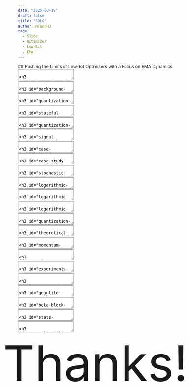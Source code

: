 ```yaml
---
date: "2025-03-19"
draft: false
title: "SOLO"
author: MTandHJ
tags:
  - Slide
  - Optimizer
  - Low-Bit
  - EMA
---
```


<!-- --------------------------------------------------------- -->

<section data-markdown>
## Pushing the Limits of Low-Bit Optimizers with a Focus on EMA Dynamics
</section>

<section data-markdown>
<textarea data-template>

### Background

↗️ 模型大小飞速增加 vs. 硬件价格居高不下

<div class="slide-img">
  <img src="https://raw.githubusercontent.com/MTandHJ/blog_source/master/images/20250312203012.png" alt="Image" style="max-width: 65%; height: auto; margin: 0 auto;">
</div>

- 解决方案: 
  - MoE, LoRA; ZeRO, FSDP; 
  - Network Quantization; <span style="color: red;">Lightweight Optimizers</span>

</textarea>
</section>

<!-- --------------------------------------------------------- -->

<section data-markdown>
<textarea data-template>

### Background
  
⚙️ Optimizer States (2x model size):

  $$
  m_{t+1} \leftarrow \beta_1 \cdot m_t + (1 - \beta_1) \cdot g, \\
  v_{t+1} \leftarrow \beta_2 \cdot v_t + (1 - \beta_2) \cdot g^2.
  $$

- DeepSeek-v3 训练框架: $g \overset{\text{BF16}}{\rightarrow} m, v \overset{\text{FP32}}{\rightarrow} \theta$

<div class="slide-img">
  <img src="https://raw.githubusercontent.com/MTandHJ/blog_source/master/images/20250312204230.png" alt="Image" style="max-width: 80%; height: auto;margin: 0 auto;">
</div>

</textarea>
</section>

<!-- --------------------------------------------------------- -->

<section data-markdown>
<textarea data-template>

### Quantization and Dequantization
  
- Quantization:

  $$
  q = Q(x) := \mathop{\text{argmin}} \limits_{k=0}^{2^b - 1} \big|\frac{x}{\textcolor{red}{\Delta}} - \textcolor{red}{y_k} \big|.
  $$

<div class="slide-img">
  <img src="https://raw.githubusercontent.com/MTandHJ/blog_source/master/images/20250312205652.png" alt="Image" style="max-width: 80%; height: auto;margin: 0 auto;">
</div>

- Dequantization:

  $$
  \tilde{x} = Q^{\dagger}(q) := y_{q} \cdot \Delta.
  $$
</textarea>
</section>

<!-- --------------------------------------------------------- -->

<section data-markdown>
<textarea data-template>

### <u>S</u>tateful <u>O</u>ptimizers in Ultra-<u>LO</u>w Bits

<div class="slide-img">
  <img src="https://raw.githubusercontent.com/MTandHJ/blog_source/master/images/20250617110019.png" alt="Image" style="max-width: 80%; height: auto;margin: 0 auto;">
</div>

</textarea>
</section>

<!-- --------------------------------------------------------- -->

<section data-markdown>
<textarea data-template>

### Quantization for Unsigned EMA Update

- *Signal Swamping* (<u>large-to-small number addition</u>)

$$
\text{EMA update:  }  \hat{x}_{t+1} \leftarrow \beta \cdot \tilde{x}_t + \underbrace{\textcolor{red}{(1 - \beta) \cdot z_{t + 1}}}_{\text{very small as } \beta \rightarrow 1}.
$$


<div style="text-align: center; margin-top: 50px; margin-bottom: -80px; padding: 0">
  <img src="https://raw.githubusercontent.com/MTandHJ/blog_source/master/images/20250722100933.png" alt="Image" style="max-width: 70%; height: auto;margin: 0 auto;">
</div>

<div class="slide-ref">
  <div style="width: 100px; height: 1px; background: black; margin-bottom: 5px;"></div>
  <p style="margin: 2px 0;">Higham N. J. The Accuracy of Floating Point Summation. SIAM Journal on Scientific Computing. 1993.</p>
</div>

</textarea>
</section>


<!-- --------------------------------------------------------- -->


<section data-markdown>
<textarea data-template>

### Signal Swamping

💡 总结

<div class="slide-img">
  <img src="https://raw.githubusercontent.com/MTandHJ/blog_source/master/images/20250312212039.png" alt="Image" style="max-width: 80%; height: auto;margin: 0 auto;">
</div>

</textarea>
</section>

<!-- --------------------------------------------------------- -->

<section data-markdown>
<textarea data-template>

### Case Study

<div class="slide-cols">

<div class="slide-col-6">

&nbsp;

<div class="slide-img">
  <img src="https://raw.githubusercontent.com/MTandHJ/blog_source/master/images/20250722101123.png" alt="Image" style="max-width: 90%; height: auto;margin: 0 auto;">
</div>

</div>

<div class="slide-col-4">

&nbsp;

- 一定<span style="color: red">条件</span>下:
  - Linear 下全部不更新
  - DE 下部分更新

- 实际上 $\beta \ge 0.9$ 为<span style="color: red">相当常见的 setting</span>

</div>

</div>

</textarea>
</section>

<!-- --------------------------------------------------------- -->

<section data-markdown>
<textarea data-template>

### Case Study

<div class="slide-cols">

<div class="slide-col-4">

&nbsp;

- 随机信号:
  - $X \in \mathbb{R}^{1000}$
  - $Z \sim \mathcal{U}[0, 1]$

- Relaxed 条件:

&nbsp;&nbsp;&nbsp;&nbsp;&nbsp;&nbsp;&nbsp;<span style="color: red;">*X*</span> &nbsp; Fixed $\Delta$

&nbsp;&nbsp;&nbsp;&nbsp;&nbsp;&nbsp;&nbsp;<span style="color: red;">*X*</span> &nbsp; $z \le \Delta$


- 理论收敛至: $0.5$

</div>


<div class="slide-col-6">

<div class="slide-img">
  <img src="https://raw.githubusercontent.com/MTandHJ/blog_source/master/images/20250717131423.png" alt="Image" style="max-width: 80%; height: auto;margin: 0 auto;">
</div>

</div>

</div>

</textarea>
</section>

<!-- --------------------------------------------------------- -->

<section data-markdown>
<textarea data-template>

### Stochastic Rounding

- 假设 $y_{k-1} \le x / \Delta \le y_k$:

  $$
  Q_{sr}(x) :=
  \left \{
      \begin{array}{ll}
          k-1 & w.p. \quad \frac{y_k - x / \Delta}{ y_k - y_{k-1}}, \\
          k & w.p. \quad \frac{x / \Delta - y_{k-1}}{ y_k - y_{k-1}}.
      \end{array}
  \right .
  $$

- High variance:

<div class="slide-img">
  <img src="https://raw.githubusercontent.com/MTandHJ/blog_source/master/images/20250722101414.png" alt="Image" style="max-width: 80%; height: auto;margin: 0 auto;">
</div>

</textarea>
</section>

<!-- --------------------------------------------------------- -->

<section data-markdown>
<textarea data-template>

### Logarithmic Quantization

$$
\begin{array}{ll}
Q(x) 
&=\text{Clip}(\lfloor \log_{\alpha} \frac{x}{\Delta} + \xi \rceil; 0, 2^b - 1) \\
&\approx \mathop{\text{argmin}} \limits_{k=0}^{2^b - 1} \big|\frac{x}{\Delta} \cdot \alpha^\xi - y_k \big|,
\end{array}
$$

- 3-bit quantization levels:

<div class="slide-img">
  <img src="https://raw.githubusercontent.com/MTandHJ/blog_source/master/images/20250313113440.png" alt="Image" style="max-width: 80%; height: auto;margin: 0 auto;">
</div>

</textarea>
</section>

<!-- --------------------------------------------------------- -->

<section data-markdown>
<textarea data-template>

### Logarithmic Quantization

- 2-bit quantization illustration

<div class="slide-img">
  <img src="https://raw.githubusercontent.com/MTandHJ/blog_source/master/images/20250313113535.png" alt="Image" style="max-width: 80%; height: auto;margin: 0 auto;">
</div>

</textarea>
</section>

<!-- --------------------------------------------------------- -->

<section data-markdown>
<textarea data-template>

### Logarithmic Quantization

✅ Easy to implement

✅ State decay alignment

<div class="slide-img">
  <img src="https://raw.githubusercontent.com/MTandHJ/blog_source/master/images/20250313115306.png" alt="Image" style="max-width: 80%; height: auto;margin: 0 auto;">
</div>

</textarea>
</section>


<section data-markdown>
<textarea data-template>

### Quantization for Signed EMA Update

❎ &nbsp; <span style="color: gray">Singal Swamping</span>

☑️ &nbsp; **Sign representation**

☑️ &nbsp; **Descent direction**

💡 总结:

<div class="slide-img">
  <img src="https://raw.githubusercontent.com/MTandHJ/blog_source/master/images/20250314115701.png" alt="Image" style="max-width: 80%; height: auto;margin: 0 auto;">
</div>

</textarea>
</section>

<!-- --------------------------------------------------------- -->

<section data-markdown>
<textarea data-template>

### Theoretical Analysis

<div class="slide-cols">

<div class="slide-col-6">

&nbsp;

<div class="slide-img">
  <img src="https://raw.githubusercontent.com/MTandHJ/blog_source/master/images/20250722101739.png" alt="Image" style="max-width: 95%; height: auto;margin: 0 auto;">
</div>
</div>

<div class="slide-col-4">

&nbsp;

$\rightarrow$ <span style="color: red">Bits $\downarrow$</span> or <span style="color: red">$\beta \uparrow$ </span>

$\rightarrow$ Quantization errors <span style="color: red">$\uparrow$</span>

$\rightarrow$ gradient variance <span style="color: red"> $\uparrow$ </span>

$\rightarrow$ <span style="color: red"> worse </span> convergence

</div>

</div>


</textarea>
</section>

<!-- --------------------------------------------------------- -->

<section data-markdown>
<textarea data-template>

### Momentum Adjustment

- **方差控制:** 选择 $\beta'$ 满足:

$$
  \underbrace{\frac{\textcolor{gray}{\beta'}}{1 - \textcolor{gray}{\beta'}} r_{\text{median}}(b')}_{\textcolor{gray}{\text{undetermined}}}
  \le \underbrace{\frac{\beta}{1 - \beta} r_{\text{median}}(b)}_{\textcolor{green}{\text{valid setup}}}.
$$

- **查表:** (<u>灰色区域代表了经验可行的参数推荐</u>)

<div class="slide-img">
  <img src="https://raw.githubusercontent.com/MTandHJ/blog_source/master/images/20250314121510.png" alt="Image" style="max-width: 95%; height: auto;margin: 0 auto;">
</div>

</textarea>
</section>

<!-- --------------------------------------------------------- -->

<section data-markdown>
<textarea data-template>

### Experiments

<div class="slide-img">
  <img src="https://raw.githubusercontent.com/MTandHJ/blog_source/master/images/20250617111401.png" alt="Image" style="max-width: 100%; height: auto;margin: 0 auto;">
</div>

😒 **传统方法:** $\underset{\text{Training from scratch}}{\xrightarrow{\text{Ultra-Low-Bit}}}$ degeneration/collapse 

😊 **SOLO:** Robust to bits/tasks/models

</textarea>
</section>

<!-- --------------------------------------------------------- -->

<section data-markdown>
<textarea data-template>

### Experiments (Giant Models)

<div class="slide-img">
  <img src="https://raw.githubusercontent.com/MTandHJ/blog_source/master/images/20250617112643.png" alt="Image" style="max-width: 95%; height: auto;margin: 0 auto;">
</div>

</textarea>
</section>


<!-- --------------------------------------------------------- -->

<section data-markdown>
<textarea data-template>

### Loss

- 损失正常收敛

<div class="slide-img">
  <img src="https://raw.githubusercontent.com/MTandHJ/blog_source/master/images/20250319170139.png" alt="Image" style="max-width: 95%; height: auto;margin: 0 auto;">
</div>

</textarea>
</section>

<!-- --------------------------------------------------------- -->

<section data-markdown>
<textarea data-template>

### Quantile $x_p$

- 基本上 $p \in [0.05, 0.3]$ 都有不错的性能

<div class="slide-img">
  <img src="https://raw.githubusercontent.com/MTandHJ/blog_source/master/images/20250319170604.png" alt="Image" style="max-width: 55%; height: auto;margin: 0 auto;">
</div>

</textarea>
</section>

<!-- --------------------------------------------------------- -->

<section data-markdown>
<textarea data-template>

### Beta, Block size

- 损失正常收敛

<div class="slide-img">
  <img src="https://raw.githubusercontent.com/MTandHJ/blog_source/master/images/20250407200935.png" alt="Image" style="max-width: 95%; height: auto;margin: 0 auto;">
</div>

</textarea>
</section>

<!-- --------------------------------------------------------- -->

<section data-markdown>
<textarea data-template>

### State Changes

<div class="slide-img">
  <img src="https://raw.githubusercontent.com/MTandHJ/blog_source/master/images/20250617112843.png" alt="Image" style="max-width: 80%; height: auto;margin: 0 auto;">
</div>

</textarea>
</section>

<!-- --------------------------------------------------------- -->

<section data-markdown>
<textarea data-template>

### Generalizability of SOLO

-  AdaBelief

<div class="slide-img">
  <img src="https://raw.githubusercontent.com/MTandHJ/blog_source/master/images/20250617113113.png" alt="Image" style="max-width: 80%; height: auto;margin: 0 auto;">
</div>

- Larger-scale models:

<div class="slide-img">
  <img src="https://raw.githubusercontent.com/MTandHJ/blog_source/master/images/20250617113029.png" alt="Image" style="max-width: 100%; height: auto;margin: 0 auto;">
</div>

</textarea>
</section>

<!-- --------------------------------------------------------- -->

<section>


<div style="
  display: flex;
  justify-content: center;
  align-items: center;
  height: 40%;
  font-size: 10rem;
">
  Thanks!
</div>

</section>

<!-- --------------------------------------------------------- -->